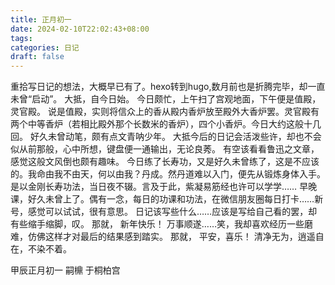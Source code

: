```yaml
---
title: 正月初一
date: 2024-02-10T22:02:43+08:00
tags: 
categories: 日记
draft: false
---
```

重拾写日记的想法，大概早已有了。hexo转到hugo,数月前也是折腾完毕，却一直未曾“启动”。 
大抵，自今日始。
今日颇忙，上午扫了宫观地面，下午便是值殿，灵官殿。
说是值殿，实则将信众上的香从殿内香炉放至殿外大香炉罢。灵官殿有两个中等香炉（若相比殿外那个长数米的香炉），四个小香炉。今日大约这般十几回。
好久未曾动笔，颇有点文青呐少年。
大抵今后的日记会活泼些许，却也不会似从前那般，心中所想，键盘便一通输出，无论良莠。
有空该看看鲁迅之文章，感觉这般文风倒也颇有趣味。
今日练了长寿功，又是好久未曾练了，这是不应该的。我命由我不由天，何以由我？丹成。然丹道难以入门，便先从锻炼身体入手。是以金刚长寿功法，当日夜不辍。言及于此，紫凝易筋经也许可以学学……
早晚课，好久未曾上了。偶有一念，每日的功课和功法，在微信朋友圈每日打卡……新号，感觉可以试试，很有意思。
日记该写些什么……应该是写给自己看的罢，却有些缩手缩脚，叹。
 那就，
 新年快乐！
 万事顺遂……笑，我却喜欢经历一些磨难，仿佛这样才对最后的结果感到踏实。
 那就，
 平安，喜乐！
 清净无为，逍遥自在，不染不着。

甲辰正月初一
嗣檙 于桐柏宫